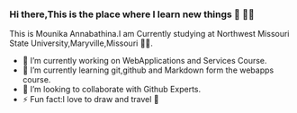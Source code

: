 ### Hi there,This is the place where I learn new things 👋 👩‍🦱

This is Mounika Annabathina.I am Currently studying at Northwest Missouri State University,Maryville,Missouri 👩‍🎓.

- 🔭 I’m currently working on WebApplications and Services Course.
- 🌱 I’m currently learning git,github and Markdown form the webapps course.
- 👯 I’m looking to collaborate with Github Experts.
- ⚡ Fun fact:I love to draw and travel 🎨

